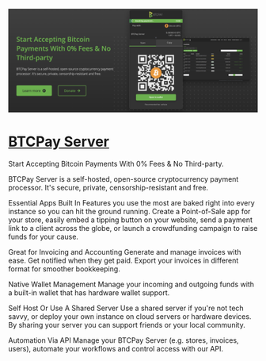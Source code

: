 [![Visit BTCPay Server](imagePreview.png)](https://btcpayserver.org)

# [BTCPay Server](https://btcpayserver.org)

Start Accepting Bitcoin Payments With 0% Fees & No Third-party.

BTCPay Server is a self-hosted, open-source cryptocurrency payment processor. It's secure, private, censorship-resistant and free.

Essential Apps Built In
Features you use the most are baked right into every instance so you can hit the ground running. Create a Point-of-Sale app for your store, easily embed a tipping button on your website, send a payment link to a client across the globe, or launch a crowdfunding campaign to raise funds for your cause.

Great for Invoicing and Accounting
Generate and manage invoices with ease. Get notified when they get paid. Export your invoices in different format for smoother bookkeeping.

Native Wallet Management
Manage your incoming and outgoing funds with a built-in wallet that has hardware wallet support.

Self Host Or Use A Shared Server
Use a shared server if you're not tech savvy, or deploy your own instance on cloud servers or hardware devices. By sharing your server you can support friends or your local community.

Automation Via API
Manage your BTCPay Server (e.g. stores, invoices, users), automate your workflows and control access with our API.


